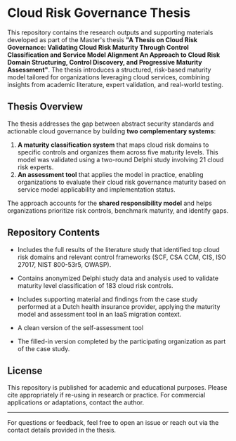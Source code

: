 # Cloud Risk Governance Thesis

This repository contains the research outputs and supporting materials developed as part of the Master's thesis **"A Thesis on Cloud Risk Governance: Validating Cloud Risk Maturity Through Control Classification and Service Model Alignment An Approach to Cloud Risk Domain Structuring, Control Discovery, and Progressive Maturity Assessment"**. The thesis introduces a structured, risk-based maturity model tailored for organizations leveraging cloud services, combining insights from academic literature, expert validation, and real-world testing.

## Thesis Overview

The thesis addresses the gap between abstract security standards and actionable cloud governance by building **two complementary systems**:

1. **A maturity classification system** that maps cloud risk domains to specific controls and organizes them across five maturity levels. This model was validated using a two-round Delphi study involving 21 cloud risk experts.
2. **An assessment tool** that applies the model in practice, enabling organizations to evaluate their cloud risk governance maturity based on service model applicability and implementation status.

The approach accounts for the **shared responsibility model** and helps organizations prioritize risk controls, benchmark maturity, and identify gaps.

## Repository Contents

-  Includes the full results of the literature study that identified top cloud risk domains and relevant control frameworks (SCF, CSA CCM, CIS, ISO 27017, NIST 800-53r5, OWASP).

- Contains anonymized Delphi study data and analysis used to validate maturity level classification of 183 cloud risk controls.

- Includes supporting material and findings from the case study performed at a Dutch health insurance provider, applying the maturity model and assessment tool in an IaaS migration context.
 
-  A clean version of the self-assessment tool
- The filled-in version completed by the participating organization as part of the case study.

## License

This repository is published for academic and educational purposes. Please cite appropriately if re-using in research or practice. For commercial applications or adaptations, contact the author.

---
For questions or feedback, feel free to open an issue or reach out via the contact details provided in the thesis.
